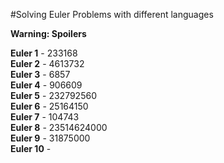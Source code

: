 #Solving Euler Problems with different languages

**Warning: Spoilers**

**Euler 1**  - 233168  
**Euler 2**  - 4613732  
**Euler 3**  - 6857  
**Euler 4**  - 906609  
**Euler 5**  - 232792560  
**Euler 6**  - 25164150  
**Euler 7**  - 104743  
**Euler 8**  - 23514624000  
**Euler 9**  - 31875000   
**Euler 10** -  
